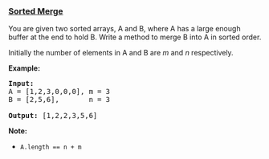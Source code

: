 ### [Sorted Merge](https://leetcode.com/problems/sorted-merge-lcci)

<p>You are given two sorted arrays, A and B, where A has a large enough buffer at the end to hold B. Write a method to merge B into A in sorted order.</p>

<p>Initially the number of elements in A and B are&nbsp;<em>m</em>&nbsp;and&nbsp;<em>n</em> respectively.</p>

<p><strong>Example:</strong></p>

<pre>
<strong>Input:</strong>
A = [1,2,3,0,0,0], m = 3
B = [2,5,6],       n = 3

<strong>Output:</strong>&nbsp;[1,2,2,3,5,6]</pre>

<p><strong>Note:</strong></p>

<ul>
	<li><code>A.length == n + m</code></li>
</ul>
